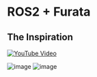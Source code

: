 # ROS2 + Furata
## The Inspiration

[![YouTube Video](https://img.youtube.com/vi/XKzzWe15DEw/0.jpg)](https://www.youtube.com/watch?v=XKzzWe15DEw)


![image](https://github.com/user-attachments/assets/df6c0eff-7ec4-48db-971f-b07bf5ddc114)
![image](https://github.com/user-attachments/assets/18c63bb7-a312-4186-96e6-09d33c839121)
